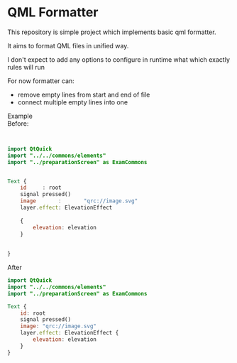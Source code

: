 # QML Formatter
This repository is simple project which implements basic qml formatter.

It aims to format QML files in unified way.

I don't expect to add any options to configure in runtime what which exactly rules will run

For now formatter can:
- remove empty lines from start and end of file
- connect multiple empty lines into one


Example  
Before:
```qml


import QtQuick
import "../../commons/elements"
import "../preparationScreen" as ExamCommons


Text {
    id     : root
    signal pressed()
    image       :       "qrc://image.svg"
    layer.effect: ElevationEffect 
    
    {
        elevation: elevation
    }
    
    
}


```
After
```qml
import QtQuick
import "../../commons/elements"
import "../preparationScreen" as ExamCommons

Text {
    id: root
    signal pressed()
    image: "qrc://image.svg"
    layer.effect: ElevationEffect {
        elevation: elevation
    }
}
```

